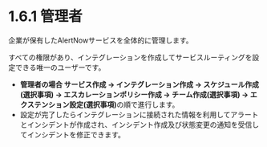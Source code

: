 # 1.6.1 管理者

企業が保有したAlertNowサービスを全体的に管理します。

すべての権限があり、インテグレーションを作成してサービスルーティングを設定できる唯一のユーザーです。



* **管理者の場合 サービス作成 → インテグレーション作成 → スケジュール作成(選択事項) → エスカレーションポリシー作成 → チーム作成(選択事項) → エクステンション設定(選択事項)**&#x306E;順で進行します。
* 設定が完了したらインテグレーションに接続された情報を利用してアラートとインシデントが作成され、インシデント作成及び状態変更の通知を受信してインシデントを修正できます。
